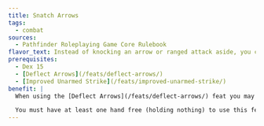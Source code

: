 ```yaml
---
title: Snatch Arrows
tags:
  - combat
sources:
  - Pathfinder Roleplaying Game Core Rulebook
flavor_text: Instead of knocking an arrow or ranged attack aside, you can catch it in mid-flight.
prerequisites:
  - Dex 15
  - [Deflect Arrows](/feats/deflect-arrows/)
  - [Improved Unarmed Strike](/feats/improved-unarmed-strike/)
benefit: |
  When using the [Deflect Arrows](/feats/deflect-arrows/) feat you may choose to catch the weapon instead of just deflecting it. Thrown weapons can immediately be thrown back as an attack against the original attacker (even though it isn't your turn) or kept for later use.

  You must have at least one hand free (holding nothing) to use this feat.
---
```


